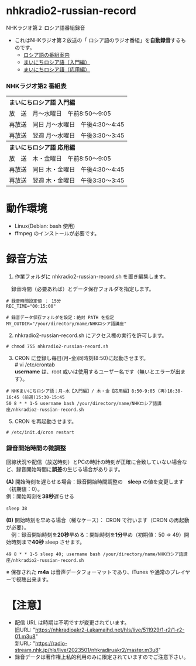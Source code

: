 # nhkradio2-russian-record
NHKラジオ第２ ロシア語番組録音

- これはNHKラジオ第２放送の「 ロシア語のラジオ番組」を**自動録音**するものです。
   - [ロシア語の番組案内](https://www2.nhk.or.jp/gogaku/russian/)  
   - [まいにちロシア語（入門編）](https://www.nhk.or.jp/radio/ondemand/detail.html?p=0956_01)  
   - [まいにちロシア語（応用編）](https://www.nhk.or.jp/radio/ondemand/detail.html?p=4414_01)

### NHKラジオ第2 番組表
 <table>
   <tr><th colspan="2" align="left">まいにちロシア語 入門編</th></tr>
   <tr><td>放　送</td><td>月～水曜日　午前8:50～9:05</td></tr>
  <tr><td>再放送</td><td>同日 月～水曜日　午後4:30～4:45</td></tr>
  <tr><td>再放送</td><td>翌週 月～水曜日　午後3:30～3:45</td></tr>
  <tr><th colspan="2" align="left">まいにちロシア語 応用編</th></tr>
  <tr><td>放　送</td><td>木・金曜日　午前8:50～9:05</td></tr>
  <tr><td>再放送</td><td>同日 木・金曜日　午後4:30～4:45</td></tr>
  <tr><td>再放送</td><td>翌週 木・金曜日　午後3:30～3:45</td></tr>
 </table>

# 動作環境  
- Linux(Debian: bash 使用)
- ffmpeg のインストールが必要です。

# 録音方法  
1. 作業フォルダに nhkradio2-russian-record.sh を置き編集します。  

　録音時間（必要あれば）とデータ保存フォルダを指定します。
 ```
# 録音時間設定値 ： 15分
REC_TIME="00:15:00" 

# 録音データ保存フォルダを設定：絶対 PATH を指定
MY_OUTDIR="/your/directory/name/NHKロシア語講座"
 ```
2. nhkradio2-russian-record.sh にアクセス権の実行を許可します。  
 ```
 # chmod 755 nhkradio2-russian-record.sh
 ```
3. CRON に登録し毎日(月-金)同時刻(8:50)に起動させます。  
\# vi /etc/crontab  
**username** は、root 或いは使用するユーザー名です（無いとエラーが出ます）。
```
# NHKまいにちロシア語：月-水【入門編】/ 木・金【応用編】8:50-9:05 (再)16:30-16:45 (前週)15:30-15:45
50 8 * * 1-5 username bash /your/directory/name/NHKロシア語講座/nhkradio2-russian-record.sh
 ```
5. CRON を再起動させます。
 ```
 # /etc/init.d/cron restart
```
### 録音開始時間の微調整  
回線状況や配信（放送時刻）とPCの時計の時刻が正確に合致していない場合など、録音開始時間に**誤差**の生じる場合があります。  

**(A)** 開始時刻を遅らせる場合：録音開始時間調整の　**sleep** の値を変更します（初期値：0）。  
例：開始時刻を**38秒**遅らせる
```
sleep 38　  
```
**(B)** 開始時刻を早める場合（稀なケース）： CRON で行います（CRON の再起動が必要）。  
　例：録音開始時刻を**20秒**早める：開始時刻を**1分**早め（初期値：50 ⇒ 49）開始時刻まで**40秒** sleep させます。
```
49 8 * * 1-5 sleep 40; username bash /your/directory/name/NHKロシア語講座/nhkradio2-russian-record.sh
```

※ 保存された **m4a** は音声データフォーマットであり、iTunes や通常のプレイヤーで視聴出来ます。 

# 【注意】  
- 配信 URL は時期は不明ですが変更されています。  
旧URL: "https://nhkradioakr2-i.akamaihd.net/hls/live/511929/1-r2/1-r2-01.m3u8"  
新URL: "https://radio-stream.nhk.jp/hls/live/2023501/nhkradiruakr2/master.m3u8"
- 録音データは著作権上私的利用のみに限定されていますのでご注意下さい。


